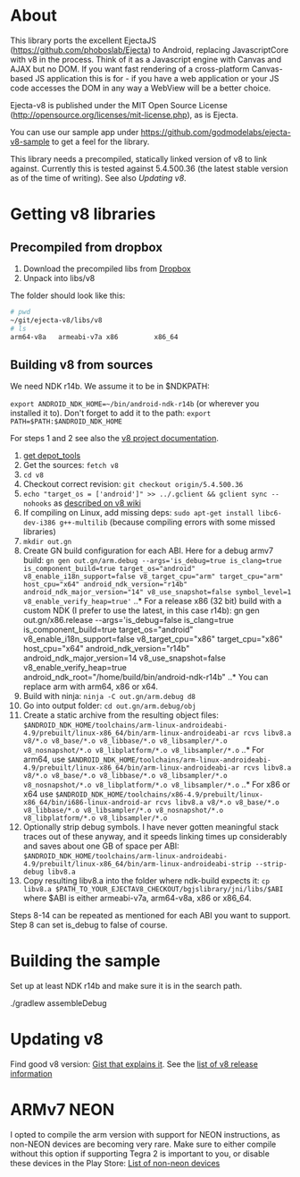 # About

This library ports the excellent EjectaJS
(https://github.com/phoboslab/Ejecta) to Android, replacing
JavascriptCore with v8 in the process. Think of it as a Javascript engine
with Canvas and AJAX but no DOM. If you want fast rendering of a
cross-platform Canvas-based JS application this is for - if you have a web
application or your JS code accesses the DOM in any way a WebView will be a
better choice.

Ejecta-v8 is published under the MIT Open Source License (http://opensource.org/licenses/mit-license.php), as is Ejecta.

You can use our sample app under https://github.com/godmodelabs/ejecta-v8-sample
to get a feel for the library.

This library needs a precompiled, statically linked version of v8 to link
against. Currently this is tested against 5.4.500.36 (the latest stable
version as of the time of writing). See also *Updating v8*.

# Getting v8 libraries

## Precompiled from dropbox
1. Download the precompiled libs from [Dropbox](https://www.dropbox.com/sh/29in3bqzpgti5md/AABpEXElVe3pNClMRwyxeiHra?dl=0")
2. Unpack into libs/v8

The folder should look like this:
```bash
# pwd
~/git/ejecta-v8/libs/v8
# ls
arm64-v8a   armeabi-v7a x86         x86_64
```


## Building v8 from sources

We need NDK r14b. We assume it to be in $NDKPATH:

`export ANDROID_NDK_HOME=~/bin/android-ndk-r14b` (or wherever you installed it to). Don't forget to add it to the path:
`export PATH=$PATH:$ANDROID_NDK_HOME`

For steps 1 and 2 see also the [v8 project documentation](https://github.com/v8/v8/wiki/Using%20Git).

1. [get depot_tools](https://www.chromium.org/developers/how-tos/install-depot-tools)
2. Get the sources: `fetch v8`
3. `cd v8`
4. Checkout correct revision: `git checkout origin/5.4.500.36`
5. `echo "target_os = ['android']" >> ../.gclient && gclient sync --nohooks` as [described on v8 wiki](https://github.com/v8/v8/wiki/D8%20on%20Android)
6. If compiling on Linux, add missing deps: `sudo apt-get install libc6-dev-i386 g++-multilib` (because compiling errors with some missed libraries)
7. `mkdir out.gn`
8. Create GN build configuration for each ABI. Here for a debug armv7 build: `gn gen out.gn/arm.debug --args='is_debug=true is_clang=true is_component_build=true target_os="android" v8_enable_i18n_support=false v8_target_cpu="arm" target_cpu="arm" host_cpu="x64" android_ndk_version="r14b" android_ndk_major_version="14" v8_use_snapshot=false symbol_level=1 v8_enable_verify_heap=true'`
..* For a release x86 (32 bit) build with a custom NDK (I prefer to use the
latest, in this case r14b): gn gen out.gn/x86.release --args='is_debug=false is_clang=true is_component_build=true target_os="android" v8_enable_i18n_support=false v8_target_cpu="x86" target_cpu="x86" host_cpu="x64" android_ndk_version="r14b" android_ndk_major_version=14 v8_use_snapshot=false v8_enable_verify_heap=true android_ndk_root="/home/build/bin/android-ndk-r14b"
..* You can replace arm with arm64, x86 or x64.
9. Build with ninja: `ninja -C out.gn/arm.debug d8`
10. Go into output folder: `cd out.gn/arm.debug/obj`
11. Create a static archive from the resulting object files: `$ANDROID_NDK_HOME/toolchains/arm-linux-androideabi-4.9/prebuilt/linux-x86_64/bin/arm-linux-androideabi-ar rcvs libv8.a v8/*.o v8_base/*.o v8_libbase/*.o v8_libsampler/*.o v8_nosnapshot/*.o v8_libplatform/*.o v8_libsampler/*.o`
..* For arm64, use `$ANDROID_NDK_HOME/toolchains/arm-linux-androideabi-4.9/prebuilt/linux-x86_64/bin/arm-linux-androideabi-ar rcvs libv8.a v8/*.o v8_base/*.o v8_libbase/*.o v8_libsampler/*.o v8_nosnapshot/*.o v8_libplatform/*.o v8_libsampler/*.o`
..* For x86 or x64 use `$ANDROID_NDK_HOME/toolchains/x86-4.9/prebuilt/linux-x86_64/bin/i686-linux-android-ar rcvs libv8.a v8/*.o v8_base/*.o v8_libbase/*.o v8_libsampler/*.o v8_nosnapshot/*.o v8_libplatform/*.o v8_libsampler/*.o`
12. Optionally strip debug symbols. I have never gotten meaningful stack
traces out of these anyway, and it speeds linking times up considerably and
saves about one GB of space per ABI: `$ANDROID_NDK_HOME/toolchains/arm-linux-androideabi-4.9/prebuilt/linux-x86_64/bin/arm-linux-androideabi-strip --strip-debug libv8.a`
13. Copy resulting libv8.a into the folder where ndk-build expects it: `cp
libv8.a $PATH_TO_YOUR_EJECTAV8_CHECKOUT/bgjslibrary/jni/libs/$ABI` where
$ABI is either armeabi-v7a, arm64-v8a, x86 or x86_64.

Steps 8-14 can be repeated as mentioned for each ABI you want to support. Step 8 can set is_debug to false of course. 

# Building the sample

Set up at least NDK r14b and make sure it is in the search path.

./gradlew assembleDebug

# Updating v8

Find good v8 version: [Gist that explains
it](https://gist.github.com/domenic/aca7774a5d94156bfcc1).
See the [list of v8 release information](https://omahaproxy.appspot.com/)


# ARMv7 NEON

I opted to compile the arm version with support for NEON instructions, as non-NEON devices are becoming very rare. Make sure to either compile
without this option if supporting Tegra 2 is important to you, or disable these devices in the Play Store:
[List of non-neon devices](https://forum.unity3d.com/threads/failure-to-initialize-your-hardware-does-not-support-this-application-sorry.311613/#post-2139480)

